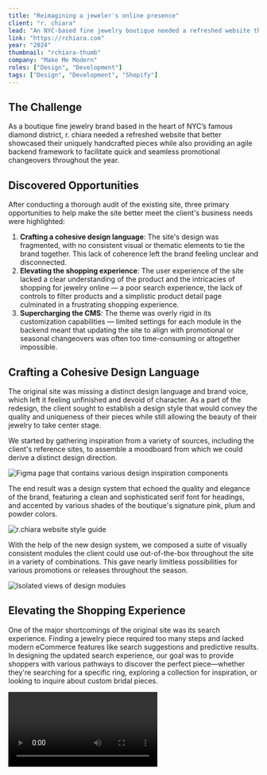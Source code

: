 ```yaml
---
title: "Reimagining a jeweler's online presence"
client: "r. chiara"
lead: "An NYC-based fine jewelry boutique needed a refreshed website that better showcased their bespoke pieces, along with an agile backend framework for seamless promotional changeovers."
link: "https://rchiara.com"
year: "2024"
thumbnail: "rchiara-thumb"
company: "Make Me Modern"
roles: ["Design", "Development"]
tags: ["Design", "Development", "Shopify"]
---
```


<!-- markdownlint-disable no-inline-html -->

<script>
  import Divider from '$lib/Divider.svelte';
  import Video from '$lib/Video.svelte';
  import Image from '$lib/Image.svelte';
  import MetricsWrapper from '$lib/MetricsWrapper.svelte';
  import Metric from '$lib/Metric.svelte';
  import Disclaimer from '$lib/Disclaimer.svelte';
</script>

## The Challenge

As a boutique fine jewelry brand based in the heart of NYC’s famous diamond district, r. chiara needed a refreshed website that better showcased their uniquely handcrafted pieces while also providing an agile backend framework to facilitate quick and seamless promotional changeovers throughout the year.

## Discovered Opportunities

After conducting a thorough audit of the existing site, three primary opportunities to help make the site better meet the client's business needs were highlighted:

1. **Crafting a cohesive design language**: The site's design was fragmented, with no consistent visual or thematic elements to tie the brand together. This lack of coherence left the brand feeling unclear and disconnected.
2. **Elevating the shopping experience**: The user experience of the site lacked a clear understanding of the product and the intricacies of shopping for jewelry online — a poor search experience, the lack of controls to filter products and a simplistic product detail page culminated in a frustrating shopping experience.
3. **Supercharging the CMS**: The theme was overly rigid in its customization capabilities — limited settings for each module in the backend meant that updating the site to align with promotional or seasonal changeovers was often too time-consuming or altogether impossible.

<Divider />

## Crafting a Cohesive Design Language

The original site was missing a distinct design language and brand voice, which left it feeling unfinished and devoid of character. As a part of the redesign, the client sought to establish a design style that would convey the quality and uniqueness of their pieces while still allowing the beauty of their jewelry to take center stage.

We started by gathering inspiration from a variety of sources, including the client's reference sites, to assemble a moodboard from which we could derive a distinct design direction.

<Image name="rchiara-process-1" caption="A look into our ideation space" alt="Figma page that contains various design inspiration components" />

The end result was a design system that echoed the quality and elegance of the brand, featuring a clean and sophisticated serif font for headings, and accented by various shades of the boutique's signature pink, plum and powder colors.

<Image name="rchiara-styleguide" caption="A sampling of design elements used across the site" alt="r.chiara website style guide" />

With the help of the new design system, we composed a suite of visually consistent modules the client could use out-of-the-box throughout the site in a variety of combinations.  This gave nearly limitless possibilities for various promotions or releases throughout the season.

<Image name="rchiara-modules" caption="A look at a few of the content modules used on the site" alt="Isolated views of design modules" />

<Divider />

## Elevating the Shopping Experience

One of the major shortcomings of the original site was its search experience. Finding a jewelry piece required too many steps and lacked modern eCommerce features like search suggestions and predictive results. In designing the updated search experience, our goal was to provide shoppers with various pathways to discover the perfect piece—whether they're searching for a specific ring, exploring a collection for inspiration, or looking to inquire about custom bridal pieces.

<Video name="rchiara-video-search" caption="The new predictive search feature in action"/>

Product filtering and sorting on the previous site were notably limited, providing just a handful of options. Our redesigned experience gave shoppers more control, enabling them to easily filter products by price range and metal type, ensuring they could find exactly what they were looking for.

<Video name="rchiara-video-filter" caption="Shoppers can filter by price, metal, gemstone and more"/>

A key highlight of our redesign was the transformation of the product detail page, where we aimed to enhance the way shoppers interact with and appreciate the jewelry. The client wanted to include high-resolution videos to showcase their jewelry on the product pages, along with the option to zoom in on images. Our solution was a comprehensive media gallery that allowed shoppers to explore each piece in extra-fine detail.

<Video name="rchiara-video-pdp" caption="An enhanced shopping experience on the main product page"/>

<Divider />

## Supercharging the CMS

A crucial component of the redesign was ensuring the client had control over the content and layout via Shopify's content management system. The previous theme was purchased through Shopify's theme market, but it lacked a lot of the settings that a fully bespoke theme could offer.

An example of just one of these enhanced settings was a global color scheme library. To help differentiate sections on each page and break up large areas of white space, nearly every module included a `color_scheme` setting to change the foreground, background and accent colors. They could even create their own color schemes if they desired.

This gave the client the freedom to test out different looks and color combinations across the site without having to go through our development team.

<Image name="rchiara-cms-colors" caption="Shopify's global settings schema allowed us to compose the color schemes used on the store" alt="Color scheme creation process" />

Along the same lines, we intentionally designed the content modules to support different layouts that gave the client a variety of options to display copy and media across the site.

The hero module, for example, came pre-packaged with a selection of layouts that could accomodate images with varying focal points. Given that one of the client's chief complaints with the old theme was that the text in the hero section was often blocking important parts of the image, it was imperative that we developed a toolkit that remedied these recurring issues.

<Image name="rchiara-hero" caption="Our new hero module opened up hundreds of new possibilies" alt="Views of a variety of different hero section lockups that are possible" />

To keep everything regarding the site's customization capabilities organized and easily accessible for the client, we set aside ample time to create documentations for each module and it's various settings.

<Image name="rchiara-docs" caption="A look at the GitBook site containing documentation for the store's CMS" alt="View of the r.chiara GitBook on a page titled Popups" />

<Divider />

## Outcomes

After two months of work, we shipped a fully customized Shopify theme that was built on the foundations of cohesive design, an elevated shopping experience, and a future-proof content management setup. Not only did we completely revamp the store, but we also developed a set of docs that the client could easily refer to when making changes to the store post-launch. This ultimately reduced the frequency of needing to get in touch with our development team for the more trivial updates across the site, giving the power of content back to the client.

Two months after launching the new theme, we were pleased to see improvements in three key metrics compared to the last two months with the old theme:

<MetricsWrapper>
  <Metric name="Total Sales" delta={49} />
  <Metric name="Avg Order Value" delta={88} />
  <Metric name="Returning Customer Rate" delta={42} />
</MetricsWrapper>

<Disclaimer>as of August 24, 2024</Disclaimer>

<Divider />

## Takeaways

Above all, this project was a prime example of how crucial a proper CMS is to a successful website redesign. One the client's biggest issues with the old site was the lack of control they had over different aspects of the store and its content. Building around a more robust content management system challenged a lot of our initial design choices, but ultimately helped us develop a storefront that was built to handle a variety of configurations over time. It was a valuable lesson in putting both the user and client experience at the forefront of the design process.
